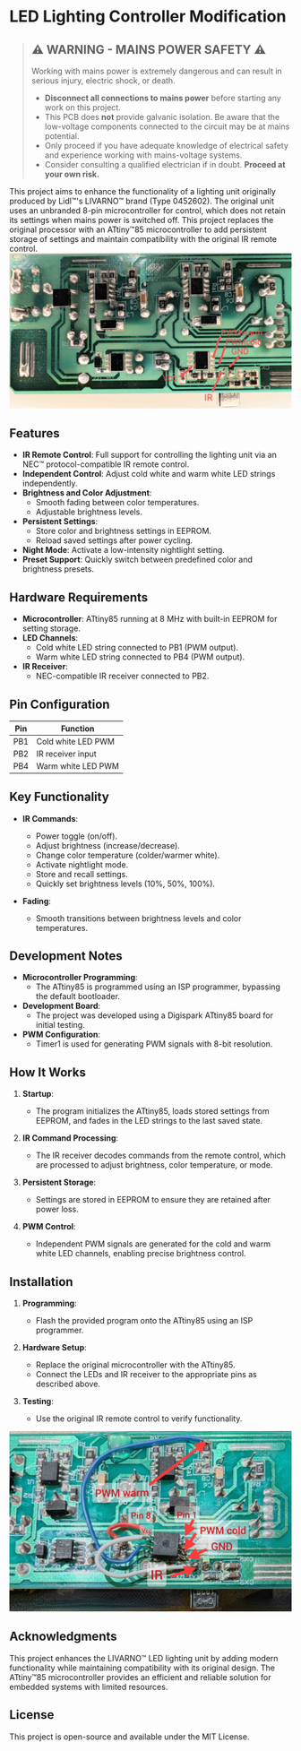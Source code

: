 # LED Lighting Controller Modification

> ⚠️ WARNING - MAINS POWER SAFETY ⚠️
> ---------------------------------------
> Working with mains power is extremely dangerous and can result in serious injury, electric shock, or death.
> - **Disconnect all connections to mains power** before starting any work on this project.
> - This PCB does **not** provide galvanic isolation. Be aware that the low-voltage components connected to the circuit may be at mains potential.
> - Only proceed if you have adequate knowledge of electrical safety and experience working with mains-voltage systems.
> - Consider consulting a qualified electrician if in doubt.
> **Proceed at your own risk.**

This project aims to enhance the functionality of a lighting unit originally produced by Lidl™'s LIVARNO™ brand (Type 0452602). The original unit uses an unbranded 8-pin microcontroller for control, which does not retain its settings when mains power is switched off. This project replaces the original processor with an ATtiny™85 microcontroller to add persistent storage of settings and maintain compatibility with the original IR remote control.
![unmodified controller on pcb](doc/original.jpg)

## Features

- **IR Remote Control**: Full support for controlling the lighting unit via an NEC™ protocol-compatible IR remote control.
- **Independent Control**: Adjust cold white and warm white LED strings independently.
- **Brightness and Color Adjustment**:
  - Smooth fading between color temperatures.
  - Adjustable brightness levels.
- **Persistent Settings**:
  - Store color and brightness settings in EEPROM.
  - Reload saved settings after power cycling.
- **Night Mode**: Activate a low-intensity nightlight setting.
- **Preset Support**: Quickly switch between predefined color and brightness presets.

## Hardware Requirements

- **Microcontroller**: ATtiny85 running at 8 MHz with built-in EEPROM for setting storage.
- **LED Channels**:
  - Cold white LED string connected to PB1 (PWM output).
  - Warm white LED string connected to PB4 (PWM output).
- **IR Receiver**:
  - NEC-compatible IR receiver connected to PB2.

## Pin Configuration

| Pin   | Function                 |
|-------|--------------------------|
| PB1   | Cold white LED PWM       |
| PB2   | IR receiver input        |
| PB4   | Warm white LED PWM       |

## Key Functionality

- **IR Commands**:
  - Power toggle (on/off).
  - Adjust brightness (increase/decrease).
  - Change color temperature (colder/warmer white).
  - Activate nightlight mode.
  - Store and recall settings.
  - Quickly set brightness levels (10%, 50%, 100%).

- **Fading**:
  - Smooth transitions between brightness levels and color temperatures.

## Development Notes

- **Microcontroller Programming**:
  - The ATtiny85 is programmed using an ISP programmer, bypassing the default bootloader.
- **Development Board**:
  - The project was developed using a Digispark ATtiny85 board for initial testing.
- **PWM Configuration**:
  - Timer1 is used for generating PWM signals with 8-bit resolution.

## How It Works

1. **Startup**:
   - The program initializes the ATtiny85, loads stored settings from EEPROM, and fades in the LED strings to the last saved state.

2. **IR Command Processing**:
   - The IR receiver decodes commands from the remote control, which are processed to adjust brightness, color temperature, or mode.

3. **Persistent Storage**:
   - Settings are stored in EEPROM to ensure they are retained after power loss.

4. **PWM Control**:
   - Independent PWM signals are generated for the cold and warm white LED channels, enabling precise brightness control.

## Installation


1. **Programming**:
   - Flash the provided program onto the ATtiny85 using an ISP programmer.

2. **Hardware Setup**:
   - Replace the original microcontroller with the ATtiny85.
   - Connect the LEDs and IR receiver to the appropriate pins as described above.

3. **Testing**:
   - Use the original IR remote control to verify functionality.

![modified controller on pcb](doc/modified.jpg)

## Acknowledgments

This project enhances the LIVARNO™ LED lighting unit by adding modern functionality while maintaining compatibility with its original design. The ATtiny™85 microcontroller provides an efficient and reliable solution for embedded systems with limited resources.

## License

This project is open-source and available under the MIT License.
